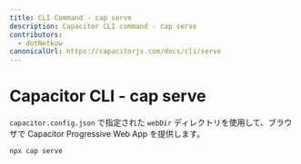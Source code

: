 ```yaml
---
title: CLI Command - cap serve
description: Capacitor CLI command - cap serve
contributors:
  - dotNetkow
canonicalUrl: https://capacitorjs.com/docs/cli/serve
---
```


# Capacitor CLI - cap serve

`capacitor.config.json` で指定された `webDir` ディレクトリを使用して、ブラウザで Capacitor Progressive Web App を提供します。

```bash
npx cap serve
```
